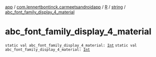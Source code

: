 [app](../../../index.md) / [com.lennertbontinck.carmeetsandroidapp](../../index.md) / [R](../index.md) / [string](index.md) / [abc_font_family_display_4_material](./abc_font_family_display_4_material.md)

# abc_font_family_display_4_material

`static val abc_font_family_display_4_material: `[`Int`](https://kotlinlang.org/api/latest/jvm/stdlib/kotlin/-int/index.html)
`static val abc_font_family_display_4_material: `[`Int`](https://kotlinlang.org/api/latest/jvm/stdlib/kotlin/-int/index.html)